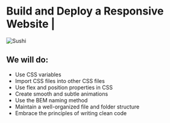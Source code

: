 # Build and Deploy a Responsive Website |
![Sushi](https://i.ibb.co/dBxww2c/Sushi.png)
 
## We will do:
- Use CSS variables
- Import CSS files into other CSS files
- Use flex and position properties in CSS
- Create smooth and subtle animations
- Use the BEM naming method
- Maintain a well-organized file and folder structure
-  Embrace the principles of writing clean code
